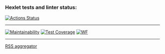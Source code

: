 ### Hexlet tests and linter status:
[![Actions Status](https://github.com/Stonek79/frontend-project-lvl3/workflows/hexlet-check/badge.svg)](https://github.com/Stonek79/frontend-project-lvl3/actions)

* * *

[![Maintainability](https://api.codeclimate.com/v1/badges/a99a88d28ad37a79dbf6/maintainability)](https://codeclimate.com/github/Stonek79/frontend-project-lvl3)
[![Test Coverage](https://api.codeclimate.com/v1/badges/a99a88d28ad37a79dbf6/test_coverage)](https://codeclimate.com/github/Stonek79/frontend-project-lvl3)
[![WF](https://github.com/Stonek79/frontend-project-lvl3/workflows/ThirdWF/badge.svg)](https://github.com/Stonek79/frontend-project-lvl3/actions)

* * *

[RSS aggregator](https://frontend-project-lvl3-puce.vercel.app/)
